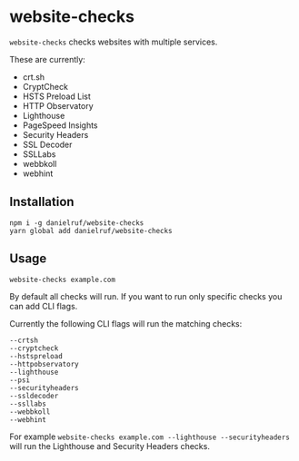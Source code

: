 # website-checks

`website-checks` checks websites with multiple services.

These are currently:
* crt.sh
* CryptCheck
* HSTS Preload List
* HTTP Observatory
* Lighthouse
* PageSpeed Insights
* Security Headers
* SSL Decoder
* SSLLabs
* webbkoll
* webhint

## Installation

```
npm i -g danielruf/website-checks
yarn global add danielruf/website-checks
```

## Usage

`website-checks example.com`

By default all checks will run. If you want to run only specific checks you can add CLI flags.

Currently the following CLI flags will run the matching checks:
```
--crtsh
--cryptcheck
--hstspreload
--httpobservatory
--lighthouse
--psi
--securityheaders
--ssldecoder
--ssllabs
--webbkoll
--webhint
```

For example `website-checks example.com --lighthouse --securityheaders` will run the Lighthouse and Security Headers checks.